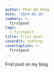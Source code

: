```yaml
---
author: Phan Bá Dũng
date: '2024-03-28'
summary: >-
  firstpost
tags: 
  - firstpost
title: First post
coverAlt: nothing
coverCaption: >-
  firstpost
---
```


Frist post on my blog